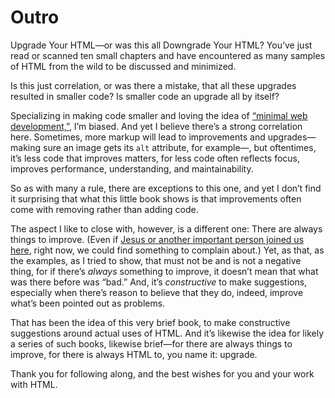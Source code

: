 # Outro

Upgrade Your HTML—or was this all Downgrade Your HTML? You’ve just read or scanned ten small chapters and have encountered as many samples of HTML from the wild to be discussed and minimized.

Is this just correlation, or was there a mistake, that all these upgrades resulted in smaller code? Is smaller code an upgrade all by itself?

Specializing in making code smaller and loving the idea of [“minimal web development,”](https://meiert.com/en/blog/minimal-web-development/), I’m biased. And yet I believe there’s a strong correlation here. Sometimes, more markup will lead to improvements and upgrades—making sure an image gets its `alt` attribute, for example—, but oftentimes, it’s less code that improves matters, for less code often reflects focus, improves performance, understanding, and maintainability.

So as with many a rule, there are exceptions to this one, and yet I don’t find it surprising that what this little book shows is that improvements often come with removing rather than adding code.

The aspect I like to close with, however, is a different one: There are always things to improve. (Even if [Jesus or another important person joined us here](https://meiert.com/en/blog/destroying-is-not-arguing/), right now, we could find something to complain about.) Yet, as that, as the examples, as I tried to show, that must not be and is not a negative thing, for if there’s _always_ something to improve, it doesn’t mean that what was there before was “bad.” And, it’s _constructive_ to make suggestions, especially when there’s reason to believe that they do, indeed, improve what’s been pointed out as problems.

That has been the idea of this very brief book, to make constructive suggestions around actual uses of HTML. And it’s likewise the idea for likely a series of such books, likewise brief—for there are always things to improve, for there is always HTML to, you name it: upgrade.

Thank you for following along, and the best wishes for you and your work with HTML.